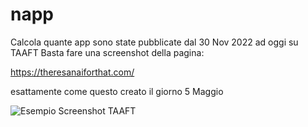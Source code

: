 # napp
Calcola quante app sono state pubblicate dal 30 Nov 2022 ad oggi su TAAFT
Basta fare una screenshot della pagina:

https://theresanaiforthat.com/ 

esattamente come questo creato il giorno 5 Maggio

![Esempio Screenshot TAAFT](.Esempio%20Screenshot%20TAAFT.png)
